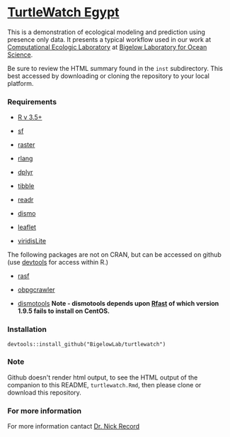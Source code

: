 # [TurtleWatch Egypt](https://www.anecdata.org/projects/view/226)

This is a demonstration of ecological modeling and prediction using presence only data. It presents a typical workflow used in our work at [Computational Ecologic Laboratory](https://www.bigelow.org/science/lab/computational-science/) at [Bigelow Laboratory for Ocean Science](http://www.bigelow.org).

Be sure to review the HTML summary found in the `inst` subdirectory. This best accessed by downloading or cloning the repository to your local platform.

### Requirements

+ [R v 3.5+](https://www.r-project.org/)

+ [sf](https://cran.r-project.org/package=sf)

+ [raster](https://cran.r-project.org/package=raster)

+ [rlang](https://cran.r-project.org/package=rlang)

+ [dplyr](https://cran.r-project.org/package=dplyr)

+ [tibble](https://cran.r-project.org/package=tibble)

+ [readr](https://cran.r-project.org/package=readr)

+ [dismo](https://cran.r-project.org/package=dismo)

+ [leaflet](https://cran.r-project.org/package=leaflet)

+ [viridisLite](https://cran.r-project.org/package=viridisLite)

The following packages are not on CRAN, but can be accessed on github (use [devtools](https://cran.r-project.org/package=viridisLite) for access within R.)

+ [rasf](https://github.com/BigelowLab/rasf)

+ [obpgcrawler](https://github.com/BigelowLab/obpgcrawler)

+ [dismotools](https://github.com/BigelowLab/dismotools) **Note - dismotools depends upon [Rfast](https://cran.r-project.org/package=Rfast) of which version 1.9.5 fails to install on CentOS.**
    
### Installation

```
devtools::install_github("BigelowLab/turtlewatch")
```

### Note

Github doesn't render html output, to see the HTML output of the companion to this README, `turtlewatch.Rmd`, then please clone or download this repository. 


### For more information

For more information cantact [Dr. Nick Record](https://www.bigelow.org/about/people/nrecord.html)
